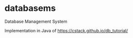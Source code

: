 # databasems
Database Management System

Implementation in Java of https://cstack.github.io/db_tutorial/
